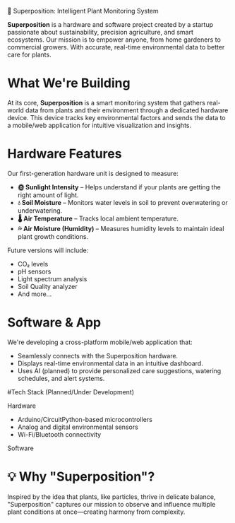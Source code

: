 🌱 Superposition: Intelligent Plant Monitoring System

**Superposition** is a hardware and software project created by a startup passionate about sustainability, precision agriculture, and smart ecosystems. 
Our mission is to empower anyone, from home gardeners to commercial growers. With accurate, real-time environmental data to better care for plants.

# What We're Building

At its core, **Superposition** is a smart monitoring system that gathers real-world data from plants and their environment through a dedicated hardware device.
This device tracks key environmental factors and sends the data to a mobile/web application for intuitive visualization and insights.

# Hardware Features

Our first-generation hardware unit is designed to measure:

- **🌞 Sunlight Intensity** – Helps understand if your plants are getting the right amount of light.
- **💧 Soil Moisture** – Monitors water levels in soil to prevent overwatering or underwatering.
- **🌡️ Air Temperature** – Tracks local ambient temperature.
- **💦 Air Moisture (Humidity)** – Measures humidity levels to maintain ideal plant growth conditions.

Future versions will include:
- CO₂ levels
- pH sensors
- Light spectrum analysis
- Soil Quality analyzer
- And more...

# Software & App

We're developing a cross-platform mobile/web application that:
- Seamlessly connects with the Superposition hardware.
- Displays real-time environmental data in an intuitive dashboard.
- Uses AI (planned) to provide personalized care suggestions, watering schedules, and alert systems.

#Tech Stack (Planned/Under Development)

Hardware
- Arduino/CircuitPython-based microcontrollers
- Analog and digital environmental sensors
- Wi-Fi/Bluetooth connectivity

Software


# 💡 Why "Superposition"?

Inspired by the idea that plants, like particles, thrive in delicate balance, "Superposition" captures our mission to observe and influence multiple plant conditions at once—creating harmony from complexity.

